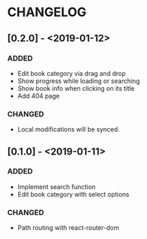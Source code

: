 # CHANGELOG

## [0.2.0] - <2019-01-12>

### ADDED

- Edit book category via drag and drop
- Show progress while loading or searching
- Show book info when clicking on its title
- Add 404 page

### CHANGED

- Local modifications will be synced.

## [0.1.0] - <2019-01-11>

### ADDED

- Implement search function
- Edit book category with select options

### CHANGED

- Path routing with react-router-dom
